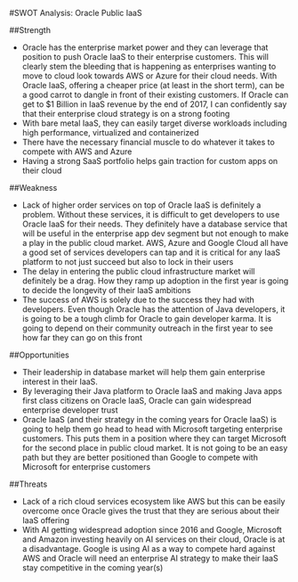 #SWOT Analysis: Oracle Public IaaS

##Strength
* Oracle has the enterprise market power and they can leverage that position to push Oracle IaaS to their enterprise customers. This will clearly stem the bleeding that is happening as enterprises wanting to move to cloud look towards AWS or Azure for their cloud needs. With Oracle IaaS, offering a cheaper price (at least in the short term), can be a good carrot to dangle in front of their existing customers. If Oracle can get to $1 Billion in IaaS revenue by the end of 2017, I can confidently say that their enterprise cloud strategy is on a strong footing
* With bare metal IaaS, they can easily target diverse workloads including high performance, virtualized and containerized
* There have the necessary financial muscle to do whatever it takes to compete with AWS and Azure
* Having a strong SaaS portfolio helps gain traction for custom apps on their cloud

##Weakness
* Lack of higher order services on top of Oracle IaaS is definitely a problem. Without these services, it is difficult to get developers to use Oracle IaaS for their needs. They definitely have a database service that will be useful in the enterprise app dev segment but not enough to make a play in the public cloud market. AWS, Azure and Google Cloud all have a good set of services developers can tap and it is critical for any IaaS platform to not just succeed but also to lock in their users
* The delay in entering the public cloud infrastructure market will definitely be a drag. How they ramp up adoption in the first year is going to decide the longevity of their IaaS ambitions
* The success of AWS is solely due to the success they had with developers. Even though Oracle has the attention of Java developers, it is going to be a tough climb for Oracle to gain developer karma. It is going to depend on their community outreach in the first year to see how far they can go on this front

##Opportunities
* Their leadership in database market will help them gain enterprise interest in their IaaS. 
* By leveraging their Java platform to Oracle IaaS and making Java apps first class citizens on Oracle IaaS, Oracle can gain widespread enterprise developer trust
* Oracle IaaS (and their strategy in the coming years for Oracle IaaS) is going to help them go head to head with Microsoft targeting enterprise customers. This puts them in a position where they can target Microsoft for the second place in public cloud market. It is not going to be an easy path but they are better positioned than Google to compete with Microsoft for enterprise customers

##Threats
* Lack of a rich cloud services ecosystem like AWS but this can be easily overcome once Oracle gives the trust that they are serious about their IaaS offering
* With AI getting widespread adoption since 2016 and Google, Microsoft and Amazon investing heavily on AI services on their cloud, Oracle is at a disadvantage. Google is using AI as a way to compete hard against AWS and Oracle will need an enterprise AI strategy to make their IaaS stay competitive in the coming year(s)
